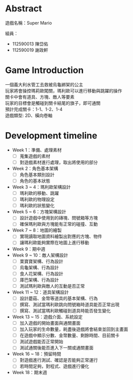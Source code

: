# Abstract

遊戲名稱：Super Mario

組員：

- 112590013 陳岱佑
- 112590019 謝政軒

# Game Introduction

一個義大利水管工去救被烏龜綁架的公主
<br>
玩家將會操控瑪莉歐闖關，瑪利歐可以進行移動與跳躍的操作
<br>
關卡中會有道具、方塊、敵人等要素
<br>
玩家的目標會是觸碰到關卡結尾的旗子，即可通關
<br>
預計完成關卡：1-1、1-2、1-4
<br>
遊戲類型: 2D、橫向卷軸

# Development timeline
- Week 1：準備、處理素材
  - [ ] 蒐集遊戲的素材
  - [ ] 對遊戲素材進行處理，取出將使用的部分
- Week 2：角色基本架構
  - [ ] 角色基本類別設計
  - [ ] 角色的基本狀態
- Week 3 ~ 4：瑪利歐架構設計
  - [ ] 瑪利歐的移動、跳躍
  - [ ] 瑪利歐的物理設定
  - [ ] 瑪利歐的狀態變化
- Week 5 ~ 6：方塊架構設計
  - [ ] 設計遊戲中使用到的磚塊、問號箱等方塊
  - [ ] 確保瑪利歐與方塊能有正常的碰撞、互動
- Week 7 ~ 8：地圖的繪製
  - [ ] 實現讀取地圖資料繪製出對應的方塊、物件
  - [ ] 讓瑪利歐能夠實際在地圖上進行移動
- Week 9：期中週
- Week 9 ~ 10：敵人架構設計
  - [ ] 栗寶寶架構、行為設計
  - [ ] 烏龜架構、行為設計
  - [ ] 食人花架構、行為設計
  - [ ] 庫巴架構、行為設計
  - [ ] 測試瑪利歐與敵人的互動是否正常
- Week 11 ~ 12：道具架構設計
  - [ ] 設計蘑菇、金幣等道具的基本架構、行為
  - [ ] 撰寫、測試當瑪利歐跳向問號箱時道具能否正常出現
  - [ ] 撰寫、測試當瑪利歐觸碰到道具時能否發生變化
- Week 13 ~ 15：遊戲介面、系統設定
  - [ ] 加入遊戲的開始畫面與通關畫面
  - [ ] 加入玩家的生命數量，耗盡後遊戲將會結束並回到主畫面
  - [ ] 在遊戲中顯示分數、金幣數量、剩餘時間、目前關卡
  - [ ] 測試遊戲能否正常開始
  - [ ] 測試通關後能否進入下一關或通關畫面
- Week 16 ~ 18：預留時間
  - [ ] 對遊戲進行測試、確認是否能夠正常運行
  - [ ] 若時間足夠，對程式、遊戲進行優化
- Week 18：期末週

